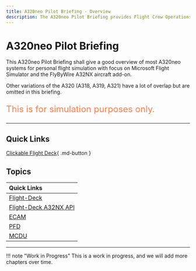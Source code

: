 ```yaml
---
title: A320neo Pilot Briefing - Overview
description: The A320neo Pilot Briefing provides Flight Crew Operations Manuals (FCOM) styled documentation for the FlyByWire A32NX aircraft.
---
```


<link rel="stylesheet" href="../../../stylesheets/toc-tables.css">

# A320neo Pilot Briefing

This A320neo Pilot Briefing shall give a good overview of most A320neo
systems for personal flight simulation with focus on Microsoft Flight
Simulator and the FlyByWire A32NX aircraft add-on.

Other variations of the A320 (A318, A319, A321) have a lot of overlap
but are omitted in this briefing.

<p style="color:coral; font-size:24px;">This is for simulation purposes only.</p>

---

## Quick Links

[Clickable Flight Deck](flight-deck/index.md){ .md-button }

##  Topics

| Quick Links                           |
|:--------------------------------------|
| [Flight-Deck](flight-deck/index.md)   |
| [Flight-Deck A32NX API](../../../aircraft/a32nx/a32nx-api/a32nx-flightdeck-api.md) |
| [ECAM](ecam/index.md)                 |
| [PFD](pfd/index.md)                   |
| [MCDU](mcdu/index.md)                 |
<!--- [ND](nd/index.md)-->
<!--- [ND](nd/index.md)-->

---

!!! note "Work in Progress"
    This is a work in progress, and we will add more chapters over time.

